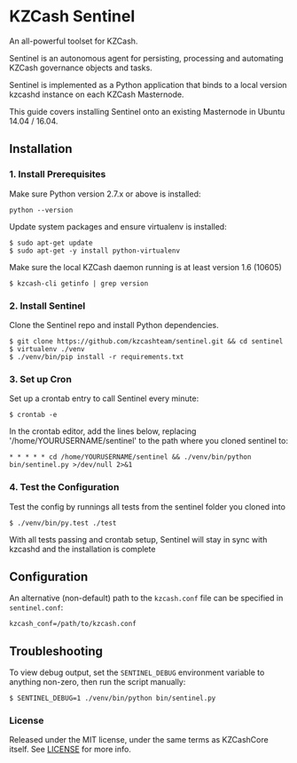 # KZCash Sentinel

An all-powerful toolset for KZCash.

Sentinel is an autonomous agent for persisting, processing and automating KZCash governance objects and tasks.

Sentinel is implemented as a Python application that binds to a local version kzcashd instance on each KZCash Masternode.

This guide covers installing Sentinel onto an existing Masternode in Ubuntu 14.04 / 16.04.

## Installation

### 1. Install Prerequisites

Make sure Python version 2.7.x or above is installed:

    python --version

Update system packages and ensure virtualenv is installed:

    $ sudo apt-get update
    $ sudo apt-get -y install python-virtualenv

Make sure the local KZCash daemon running is at least version 1.6 (10605)

    $ kzcash-cli getinfo | grep version

### 2. Install Sentinel

Clone the Sentinel repo and install Python dependencies.

    $ git clone https://github.com/kzcashteam/sentinel.git && cd sentinel
    $ virtualenv ./venv
    $ ./venv/bin/pip install -r requirements.txt

### 3. Set up Cron

Set up a crontab entry to call Sentinel every minute:

    $ crontab -e

In the crontab editor, add the lines below, replacing '/home/YOURUSERNAME/sentinel' to the path where you cloned sentinel to:

    * * * * * cd /home/YOURUSERNAME/sentinel && ./venv/bin/python bin/sentinel.py >/dev/null 2>&1

### 4. Test the Configuration

Test the config by runnings all tests from the sentinel folder you cloned into

    $ ./venv/bin/py.test ./test

With all tests passing and crontab setup, Sentinel will stay in sync with kzcashd and the installation is complete

## Configuration

An alternative (non-default) path to the `kzcash.conf` file can be specified in `sentinel.conf`:

    kzcash_conf=/path/to/kzcash.conf

## Troubleshooting

To view debug output, set the `SENTINEL_DEBUG` environment variable to anything non-zero, then run the script manually:

    $ SENTINEL_DEBUG=1 ./venv/bin/python bin/sentinel.py

### License

Released under the MIT license, under the same terms as KZCashCore itself. See [LICENSE](LICENSE) for more info.
